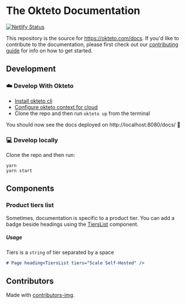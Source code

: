 # The Okteto Documentation

[![Netlify Status](https://api.netlify.com/api/v1/badges/9727b18a-8038-4a4e-91ff-95315bf76ead/deploy-status)](https://app.netlify.com/sites/okteto-docs/deploys)

This repository is the source for https://okteto.com/docs. If you'd like to contribute to the documentation, please first check out our [contributing guide](CONTRIBUTING.md) for info on how to get started.

## Development

### ☁️ Develop With Okteto

- [Install okteto cli](https://www.okteto.com/docs/getting-started/#installing-okteto-cli)
- [Configure okteto context for cloud](https://www.okteto.com/docs/getting-started/#configuring-okteto-cli-with-okteto-cloud)
- Clone the repo and then run `okteto up` from the terminal

You should now see the docs deployed on http://localhost:8080/docs/ 🚀

### 💻 Develop locally

Clone the repo and then run:

```console
yarn
yarn start
```

## Components

### Product tiers list

Sometimes, documentation is specific to a product tier. You can add a badge beside headings using the [TiersList](https://github.com/okteto/docs/blob/main/src/theme/TiersList/index.js) component.

##### Usage

Tiers is a `string` of tier separated by a space

```md
# Page heading<TiersList tiers="Scale Self-Hosted" />
```

## Contributors

Made with [contributors-img](https://contrib.rocks).
